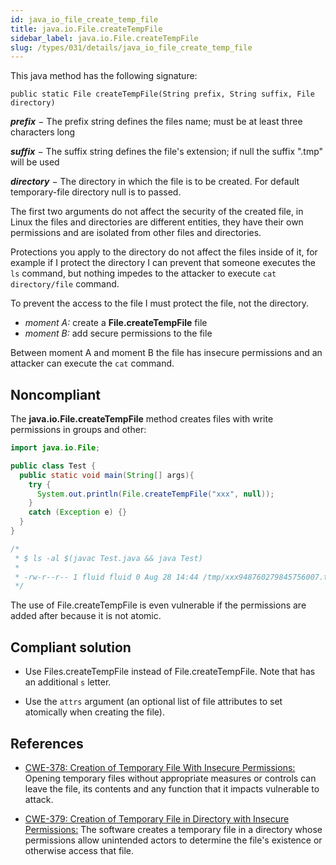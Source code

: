 ```yaml
---
id: java_io_file_create_temp_file
title: java.io.File.createTempFile
sidebar_label: java.io.File.createTempFile
slug: /types/031/details/java_io_file_create_temp_file
---
```


This java method has the following signature:

`public static File createTempFile(String prefix, String suffix, File directory)`

  ***prefix*** − The prefix string defines the files name;
  must be at least three characters long

  ***suffix*** − The suffix string defines the file's extension;
  if null the suffix ".tmp" will be used

  ***directory*** − The directory in which the file is to be created.
  For default temporary-file directory null is to passed.

The first two arguments do not affect the security of the created file,
in Linux the files and directories are different entities,
they have their own permissions
and are isolated from other files and directories.

Protections you apply to the directory do not affect the files inside of it,
for example if I protect the directory
I can prevent that someone executes the `ls` command,
but nothing impedes to the attacker to execute `cat directory/file` command.

To prevent the access to the file I must protect the file, not the directory.

- *moment A:* create a **File.createTempFile** file
- *moment B:* add secure permissions to the file

Between moment A and moment B the file has insecure permissions
and an attacker can execute the `cat` command.

## Noncompliant

The **java.io.File.createTempFile** method creates files
with write permissions in groups and other:

```java
import java.io.File;

public class Test {
  public static void main(String[] args){
    try {
      System.out.println(File.createTempFile("xxx", null));
    }
    catch (Exception e) {}
  }
}

/*
 * $ ls -al $(javac Test.java && java Test)
 *
 * -rw-r--r-- 1 fluid fluid 0 Aug 28 14:44 /tmp/xxx948760279845756007.tmp
 */
```

The use of File.createTempFile is even vulnerable
if the permissions are added after because it is not atomic.

## Compliant solution

- Use Files.createTempFile instead of File.createTempFile.
Note that has an additional `s` letter.

- Use the `attrs` argument (an optional list of file attributes
to set atomically when creating the file).

## References

- [CWE-378: Creation of Temporary File With Insecure Permissions:](https://cwe.mitre.org/data/definitions/378.html)
Opening temporary files without appropriate measures or controls can leave the file, its contents and any function that it impacts vulnerable to attack.

- [CWE-379: Creation of Temporary File in Directory with Insecure Permissions:](https://cwe.mitre.org/data/definitions/379.html)
The software creates a temporary file in a directory whose permissions allow unintended actors to determine the file's existence or otherwise access that file.
